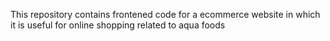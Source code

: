 This repository contains frontened code for a ecommerce website in which it is useful for online shopping related to aqua foods
